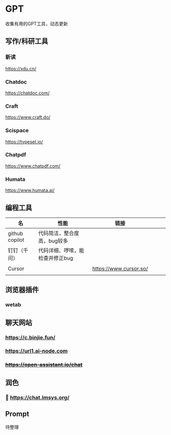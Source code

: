 # GPT
收集有用的GPT工具，动态更新

## 写作/科研工具

### 新读
https://xdu.cn/

### Chatdoc
https://chatdoc.com/

### Craft
https://www.craft.do/

### Scispace
https://typeset.io/

### Chatpdf
https://www.chatpdf.com/

### Humata
https://www.humata.ai/

## 编程工具

|名|性能|链接||||
|-|-|-|-|-|-|
|github copilot|代码简洁，整合度高，bug较多|||||
|钉钉（千问）|代码详细、啰嗦，能检查并修正bug|||||
|||||||
|Cursor||https://www.cursor.so/||||
|||||||




## 浏览器插件

### wetab


## 聊天网站

### https://c.binjie.fun/

### https://url1.ai-node.com

### ~~https://open-assistant.io/chat~~


## 润色

### :rocket: https://chat.lmsys.org/


## Prompt
待整理
